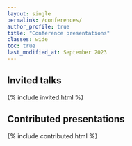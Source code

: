 ```yaml
---
layout: single
permalink: /conferences/
author_profile: true
title: "Conference presentations"
classes: wide
toc: true
last_modified_at: September 2023
---
```


## Invited talks

{% include invited.html %}

## Contributed presentations

{% include contributed.html %}

